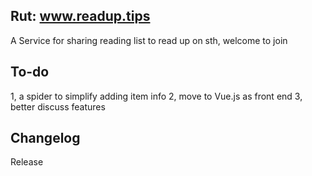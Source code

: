 ## Rut:  www.readup.tips
A Service for sharing reading list to read up on sth, welcome to join 

## To-do
1, a spider to simplify adding item info
2, move to Vue.js as front end
3, better discuss features

## Changelog

Release